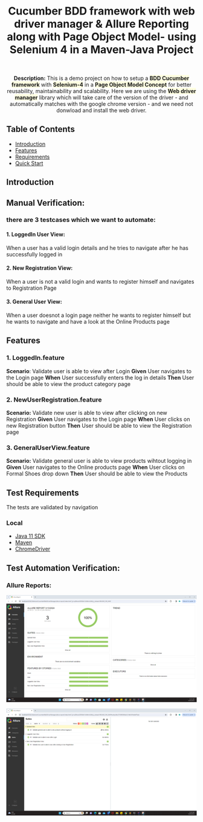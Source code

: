 <h1 align="center"> Cucumber BDD framework with web driver manager & Allure Reporting along with Page Object Model- using Selenium 4 in a Maven-Java Project</h1> <br>

<p align="center">
  <b>Description:</b> This is a demo project on how to setup a <b style="background-color:lightyellow;">BDD Cucumber framework</b> with <b style="background-color:lightyellow;">Selenium-4</b> in a <b style="background-color:lightyellow;">Page Object Model Concept</b> for better reusability, maintainability and scalability. Here we are using the <b style="background-color:lightyellow;">Web driver manager</b> library which will take care of the version of the driver - and automatically matches with the google chrome version - and we need not donwload and install the web driver.
</p>

## Table of Contents

- [Introduction](#introduction)
- [Features](#features)
- [Requirements](#requirements)
- [Quick Start](#quick-start)


## Introduction

## Manual Verification: 
### there are 3 testcases which we want to automate:

#### 1. LoggedIn User View: 
   When a user has a valid login details and he tries to navigate after he has successfully logged in

#### 2. New Registration View:
When a user is not a valid login and wants to register himself and navigates to Registration Page

#### 3. General User View:
When a user doesnot a login page neither he wants to register himself but he wants to navigate and have a look at the Online Products page


## Features
### 1. LoggedIn.feature
<b>Scenario</b>: Validate user is able to view after Login
<b>Given</b> User navigates to the Login page
<b>When</b> User successfully enters the log in details
<b>Then</b> User should be able to view the product category page

### 2. NewUserRegistration.feature
<b>Scenario:</b> Validate new user is able to view after clicking on new Registration
<b>Given</b> User navigates to the Login page
<b>When</b> User clicks on new Registration button
<b>Then</b> User should be able to view the Registration page

### 3. GeneralUserView.feature
<b>Scenario:</b> Validate general user is able to view products wihtout logging in
<b>Given</b> User navigates to the Online products page
<b>When</b> User clicks on Formal Shoes drop down
<b>Then</b> User should be able to view the Products


## Test Requirements
The tests are validated by navigation 


### Local
* [Java 11 SDK](https://www.oracle.com/au/java/technologies/javase/jdk11-archive-downloads.html)
* [Maven](https://maven.apache.org/download.cgi)
* [ChromeDriver](https://chromedriver.chromium.org/downloads)

## Test Automation Verification:

### Allure Reports:

![img.png](img.png)

![img_1.png](img_1.png)
